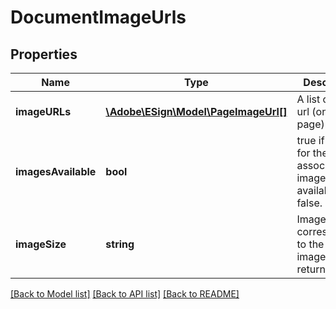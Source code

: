 # DocumentImageUrls

## Properties
Name | Type | Description | Notes
------------ | ------------- | ------------- | -------------
**imageURLs** | [**\Adobe\ESign\Model\PageImageUrl[]**](PageImageUrl.md) | A list of image url (one per page). | [optional] 
**imagesAvailable** | **bool** | true if images for the associated image size is available, else false. | [optional] 
**imageSize** | **string** | ImageSize corresponding to the imageUrl returned | [optional] 

[[Back to Model list]](../README.md#documentation-for-models) [[Back to API list]](../README.md#documentation-for-api-endpoints) [[Back to README]](../README.md)


